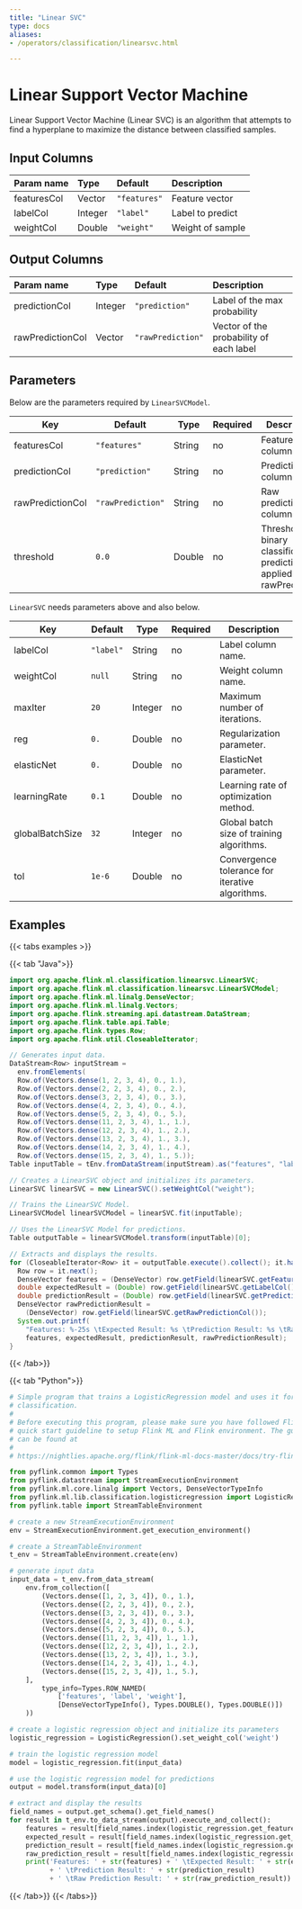 ```yaml
---
title: "Linear SVC"
type: docs
aliases:
- /operators/classification/linearsvc.html

---
```


<!--
Licensed to the Apache Software Foundation (ASF) under one
or more contributor license agreements.  See the NOTICE file
distributed with this work for additional information
regarding copyright ownership.  The ASF licenses this file
to you under the Apache License, Version 2.0 (the
"License"); you may not use this file except in compliance
with the License.  You may obtain a copy of the License at

  http://www.apache.org/licenses/LICENSE-2.0

Unless required by applicable law or agreed to in writing,
software distributed under the License is distributed on an
"AS IS" BASIS, WITHOUT WARRANTIES OR CONDITIONS OF ANY
KIND, either express or implied.  See the License for the
specific language governing permissions and limitations
under the License.
-->

# Linear Support Vector Machine

Linear Support Vector Machine (Linear SVC) is an algorithm that attempts to find a hyperplane to maximize the distance between classified samples.

## Input Columns

| Param name  | Type    | Default      | Description      |
| :---------- | :------ | :----------- | :--------------- |
| featuresCol | Vector  | `"features"` | Feature vector   |
| labelCol    | Integer | `"label"`    | Label to predict |
| weightCol   | Double  | `"weight"`   | Weight of sample |

## Output Columns

| Param name       | Type    | Default           | Description                             |
| :--------------- | :------ | :---------------- | :-------------------------------------- |
| predictionCol    | Integer | `"prediction"`    | Label of the max probability            |
| rawPredictionCol | Vector  | `"rawPrediction"` | Vector of the probability of each label |

## Parameters

Below are the parameters required by `LinearSVCModel`.

| Key              | Default           | Type   | Required | Description                                                  |
| ---------------- | ----------------- | ------ | -------- | ------------------------------------------------------------ |
| featuresCol      | `"features"`      | String | no       | Features column name.                                        |
| predictionCol    | `"prediction"`    | String | no       | Prediction column name.                                      |
| rawPredictionCol | `"rawPrediction"` | String | no       | Raw prediction column name.                                  |
| threshold        | `0.0`             | Double | no       | Threshold in binary classification prediction applied to rawPrediction. |

`LinearSVC` needs parameters above and also below.

| Key             | Default   | Type    | Required | Description                                     |
| --------------- | --------- | ------- | -------- | ----------------------------------------------- |
| labelCol        | `"label"` | String  | no       | Label column name.                              |
| weightCol       | `null`    | String  | no       | Weight column name.                             |
| maxIter         | `20`      | Integer | no       | Maximum number of iterations.                   |
| reg             | `0.`      | Double  | no       | Regularization parameter.                       |
| elasticNet      | `0.`      | Double  | no       | ElasticNet parameter.                           |
| learningRate    | `0.1`     | Double  | no       | Learning rate of optimization method.           |
| globalBatchSize | `32`      | Integer | no       | Global batch size of training algorithms.       |
| tol             | `1e-6`    | Double  | no       | Convergence tolerance for iterative algorithms. |

## Examples

{{< tabs examples >}}

{{< tab "Java">}}

```java
import org.apache.flink.ml.classification.linearsvc.LinearSVC;
import org.apache.flink.ml.classification.linearsvc.LinearSVCModel;
import org.apache.flink.ml.linalg.DenseVector;
import org.apache.flink.ml.linalg.Vectors;
import org.apache.flink.streaming.api.datastream.DataStream;
import org.apache.flink.table.api.Table;
import org.apache.flink.types.Row;
import org.apache.flink.util.CloseableIterator;

// Generates input data.
DataStream<Row> inputStream =
  env.fromElements(
  Row.of(Vectors.dense(1, 2, 3, 4), 0., 1.),
  Row.of(Vectors.dense(2, 2, 3, 4), 0., 2.),
  Row.of(Vectors.dense(3, 2, 3, 4), 0., 3.),
  Row.of(Vectors.dense(4, 2, 3, 4), 0., 4.),
  Row.of(Vectors.dense(5, 2, 3, 4), 0., 5.),
  Row.of(Vectors.dense(11, 2, 3, 4), 1., 1.),
  Row.of(Vectors.dense(12, 2, 3, 4), 1., 2.),
  Row.of(Vectors.dense(13, 2, 3, 4), 1., 3.),
  Row.of(Vectors.dense(14, 2, 3, 4), 1., 4.),
  Row.of(Vectors.dense(15, 2, 3, 4), 1., 5.));
Table inputTable = tEnv.fromDataStream(inputStream).as("features", "label", "weight");

// Creates a LinearSVC object and initializes its parameters.
LinearSVC linearSVC = new LinearSVC().setWeightCol("weight");

// Trains the LinearSVC Model.
LinearSVCModel linearSVCModel = linearSVC.fit(inputTable);

// Uses the LinearSVC Model for predictions.
Table outputTable = linearSVCModel.transform(inputTable)[0];

// Extracts and displays the results.
for (CloseableIterator<Row> it = outputTable.execute().collect(); it.hasNext(); ) {
  Row row = it.next();
  DenseVector features = (DenseVector) row.getField(linearSVC.getFeaturesCol());
  double expectedResult = (Double) row.getField(linearSVC.getLabelCol());
  double predictionResult = (Double) row.getField(linearSVC.getPredictionCol());
  DenseVector rawPredictionResult =
    (DenseVector) row.getField(linearSVC.getRawPredictionCol());
  System.out.printf(
    "Features: %-25s \tExpected Result: %s \tPrediction Result: %s \tRaw Prediction Result: %s\n",
    features, expectedResult, predictionResult, rawPredictionResult);
}
```

{{< /tab>}}

{{< tab "Python">}}

```python
# Simple program that trains a LogisticRegression model and uses it for
# classification.
#
# Before executing this program, please make sure you have followed Flink ML's
# quick start guideline to setup Flink ML and Flink environment. The guideline
# can be found at
#
# https://nightlies.apache.org/flink/flink-ml-docs-master/docs/try-flink-ml/quick-start/

from pyflink.common import Types
from pyflink.datastream import StreamExecutionEnvironment
from pyflink.ml.core.linalg import Vectors, DenseVectorTypeInfo
from pyflink.ml.lib.classification.logisticregression import LogisticRegression
from pyflink.table import StreamTableEnvironment

# create a new StreamExecutionEnvironment
env = StreamExecutionEnvironment.get_execution_environment()

# create a StreamTableEnvironment
t_env = StreamTableEnvironment.create(env)

# generate input data
input_data = t_env.from_data_stream(
    env.from_collection([
        (Vectors.dense([1, 2, 3, 4]), 0., 1.),
        (Vectors.dense([2, 2, 3, 4]), 0., 2.),
        (Vectors.dense([3, 2, 3, 4]), 0., 3.),
        (Vectors.dense([4, 2, 3, 4]), 0., 4.),
        (Vectors.dense([5, 2, 3, 4]), 0., 5.),
        (Vectors.dense([11, 2, 3, 4]), 1., 1.),
        (Vectors.dense([12, 2, 3, 4]), 1., 2.),
        (Vectors.dense([13, 2, 3, 4]), 1., 3.),
        (Vectors.dense([14, 2, 3, 4]), 1., 4.),
        (Vectors.dense([15, 2, 3, 4]), 1., 5.),
    ],
        type_info=Types.ROW_NAMED(
            ['features', 'label', 'weight'],
            [DenseVectorTypeInfo(), Types.DOUBLE(), Types.DOUBLE()])
    ))

# create a logistic regression object and initialize its parameters
logistic_regression = LogisticRegression().set_weight_col('weight')

# train the logistic regression model
model = logistic_regression.fit(input_data)

# use the logistic regression model for predictions
output = model.transform(input_data)[0]

# extract and display the results
field_names = output.get_schema().get_field_names()
for result in t_env.to_data_stream(output).execute_and_collect():
    features = result[field_names.index(logistic_regression.get_features_col())]
    expected_result = result[field_names.index(logistic_regression.get_label_col())]
    prediction_result = result[field_names.index(logistic_regression.get_prediction_col())]
    raw_prediction_result = result[field_names.index(logistic_regression.get_raw_prediction_col())]
    print('Features: ' + str(features) + ' \tExpected Result: ' + str(expected_result)
          + ' \tPrediction Result: ' + str(prediction_result)
          + ' \tRaw Prediction Result: ' + str(raw_prediction_result))
```

{{< /tab>}}
{{< /tabs>}}